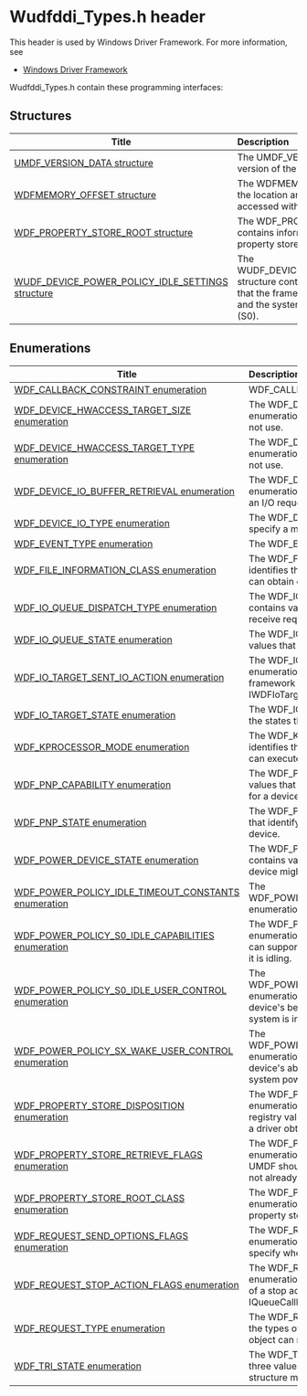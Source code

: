 # Wudfddi_Types.h header


This header is used by Windows Driver Framework. For more information, see
- [Windows Driver Framework](../_wdf/index.md)

Wudfddi_Types.h contain these programming interfaces:


## Structures

| Title   | Description   |
| ---- |:---- |
| [UMDF_VERSION_DATA structure](ns-wudfddi-types-umdf-version-data.md) | The UMDF_VERSION_DATA structure describes a version of the framework. |
| [WDFMEMORY_OFFSET structure](ns-wudfddi-types--wdfmemory-offset.md) | The WDFMEMORY_OFFSET structure describes the location and size of information that is accessed within a memory block. |
| [WDF_PROPERTY_STORE_ROOT structure](ns-wudfddi-types--wdf-property-store-root.md) | The WDF_PROPERTY_STORE_ROOT structure contains information that identifies a UMDF property store. |
| [WUDF_DEVICE_POWER_POLICY_IDLE_SETTINGS structure](ns-wudfddi-types--wudf-device-power-policy-idle-settings.md) | The WUDF_DEVICE_POWER_POLICY_IDLE_SETTINGS structure contains driver-supplied information that the framework uses when a device is idle and the system is in the system working state (S0). |

## Enumerations

| Title   | Description   |
| ---- |:---- |
| [WDF_CALLBACK_CONSTRAINT enumeration](ne-wudfddi-types--wdf-callback-constraint.md) | WDF_CALLBACK_CONSTRAINT enumeration |
| [WDF_DEVICE_HWACCESS_TARGET_SIZE enumeration](ne-wudfddi-types--wdf-device-hwaccess-target-size.md) | The WDF_DEVICE_HWACCESS_TARGET_SIZE enumeration is used internally by the framework. Do not use. |
| [WDF_DEVICE_HWACCESS_TARGET_TYPE enumeration](ne-wudfddi-types--wdf-device-hwaccess-target-type.md) | The WDF_DEVICE_HWACCESS_TARGET_TYPE enumeration is used internally by the framework. Do not use. |
| [WDF_DEVICE_IO_BUFFER_RETRIEVAL enumeration](ne-wudfddi-types--wdf-device-io-buffer-retrieval.md) | The WDF_DEVICE_IO_BUFFER_RETRIEVAL enumeration is used to specify when UMDF makes an I/O request's buffers available to the driver. |
| [WDF_DEVICE_IO_TYPE enumeration](ne-wudfddi-types--wdf-device-io-type.md) | The WDF_DEVICE_IO_TYPE enumeration is used to specify a method for accessing data buffers. |
| [WDF_EVENT_TYPE enumeration](ne-wudfddi-types--wdf-event-type.md) | The WDF_EVENT_TYPE enumeration specifies. |
| [WDF_FILE_INFORMATION_CLASS enumeration](ne-wudfddi-types--wdf-file-information-class.md) | The WDF_FILE_INFORMATION_CLASS enumeration identifies the types of file information that a driver can obtain or set. |
| [WDF_IO_QUEUE_DISPATCH_TYPE enumeration](ne-wudfddi-types--wdf-io-queue-dispatch-type.md) | The WDF_IO_QUEUE_DISPATCH_TYPE enumeration contains values that identify how a driver must receive requests from an I/O queue. |
| [WDF_IO_QUEUE_STATE enumeration](ne-wudfddi-types--wdf-io-queue-state.md) | The WDF_IO_QUEUE_STATE enumeration contains values that identify the state of an I/O queue. |
| [WDF_IO_TARGET_SENT_IO_ACTION enumeration](ne-wudfddi-types--wdf-io-target-sent-io-action.md) | The WDF_IO_TARGET_SENT_IO_ACTION enumeration identifies the actions that the framework can take when a driver calls IWDFIoTargetStateManagement |
| [WDF_IO_TARGET_STATE enumeration](ne-wudfddi-types--wdf-io-target-state.md) | The WDF_IO_TARGET_STATE enumeration specifies the states that an I/O target can be in. |
| [WDF_KPROCESSOR_MODE enumeration](ne-wudfddi-types--wdf-kprocessor-mode.md) | The WDF_KPROCESSOR_MODE enumeration type identifies the processor modes in which a thread can execute. |
| [WDF_PNP_CAPABILITY enumeration](ne-wudfddi-types--wdf-pnp-capability.md) | The WDF_PNP_CAPABILITY enumeration contains values that identify Plug and Play (PnP) capabilities for a device. |
| [WDF_PNP_STATE enumeration](ne-wudfddi-types--wdf-pnp-state.md) | The WDF_PNP_STATE enumeration contains values that identify the status of Plug and Play (PnP) for a device. |
| [WDF_POWER_DEVICE_STATE enumeration](ne-wudfddi-types--wdf-power-device-state.md) | The WDF_POWER_DEVICE_STATE enumeration contains values that identify the power state that a device might support. |
| [WDF_POWER_POLICY_IDLE_TIMEOUT_CONSTANTS enumeration](ne-wudfddi-types--wdf-power-policy-idle-timeout-constants.md) | The WDF_POWER_POLICY_IDLE_TIMEOUT_CONSTANTS enumeration is reserved for internal use. |
| [WDF_POWER_POLICY_S0_IDLE_CAPABILITIES enumeration](ne-wudfddi-types--wdf-power-policy-s0-idle-capabilities.md) | The WDF_POWER_POLICY_S0_IDLE_CAPABILITIES enumeration identifies the capabilities that a device can support when it enters a low-power state while it is idling. |
| [WDF_POWER_POLICY_S0_IDLE_USER_CONTROL enumeration](ne-wudfddi-types--wdf-power-policy-s0-idle-user-control.md) | The WDF_POWER_POLICY_S0_IDLE_USER_CONTROL enumeration identifies whether a user can control a device's behavior when the device is idle and the system is in its working (S0) state. |
| [WDF_POWER_POLICY_SX_WAKE_USER_CONTROL enumeration](ne-wudfddi-types--wdf-power-policy-sx-wake-user-control.md) | The WDF_POWER_POLICY_SX_WAKE_USER_CONTROL enumeration identifies whether a user can control a device's ability to wake the system from a low system power state. |
| [WDF_PROPERTY_STORE_DISPOSITION enumeration](ne-wudfddi-types--wdf-property-store-disposition.md) | The WDF_PROPERTY_STORE_DISPOSITION enumeration contains values that indicate whether a registry value was created or already existed when a driver obtained a property store interface. |
| [WDF_PROPERTY_STORE_RETRIEVE_FLAGS enumeration](ne-wudfddi-types--wdf-property-store-retrieve-flags.md) | The WDF_PROPERTY_STORE_RETRIEVE_FLAGS enumeration contains values that indicate whether UMDF should create a registry key if the key does not already exist. |
| [WDF_PROPERTY_STORE_ROOT_CLASS enumeration](ne-wudfddi-types--wdf-property-store-root-class.md) | The WDF_PROPERTY_STORE_ROOT_CLASS enumeration identifies the registry keys that UMDF property stores represent. |
| [WDF_REQUEST_SEND_OPTIONS_FLAGS enumeration](ne-wudfddi-types--wdf-request-send-options-flags.md) | The WDF_REQUEST_SEND_OPTIONS_FLAGS enumeration type defines flags that a driver can specify when it calls IWDFIoRequest |
| [WDF_REQUEST_STOP_ACTION_FLAGS enumeration](ne-wudfddi-types--wdf-request-stop-action-flags.md) | The WDF_REQUEST_STOP_ACTION_FLAGS enumeration contains values that identify the state of a stop action request in a call to the driver's IQueueCallbackIoStop |
| [WDF_REQUEST_TYPE enumeration](ne-wudfddi-types--wdf-request-type.md) | The WDF_REQUEST_TYPE enumeration identifies the types of I/O requests that a UMDF request object can represent. |
| [WDF_TRI_STATE enumeration](ne-wudfddi-types--wdf-tri-state.md) | The WDF_TRI_STATE enumeration type defines three values that the framework uses for some structure members and function parameters. |
